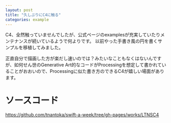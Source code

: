 ```yaml
---
layout: post
title: "久しぶりにC4に触る"
categories: example
---
```


C4、全然触っていませんでしたが、公式ページのexamplesが充実していたりメンテナンスが続いているようで何よりです。
以前やった手書き風の円を書くサンプルを移植してみました。

正直自分で描画した方が楽だし速いのでは？みたいなこともなくはないんですが、如何せん世のGenerative Art的なコードがProcessingを想定して書かれていることがおおいので、Processingに似た書き方のできるC4が嬉しい場面があります。

# ソースコード

<https://github.com/tnantoka/swift-a-week/tree/gh-pages/works/LTNSC4>
